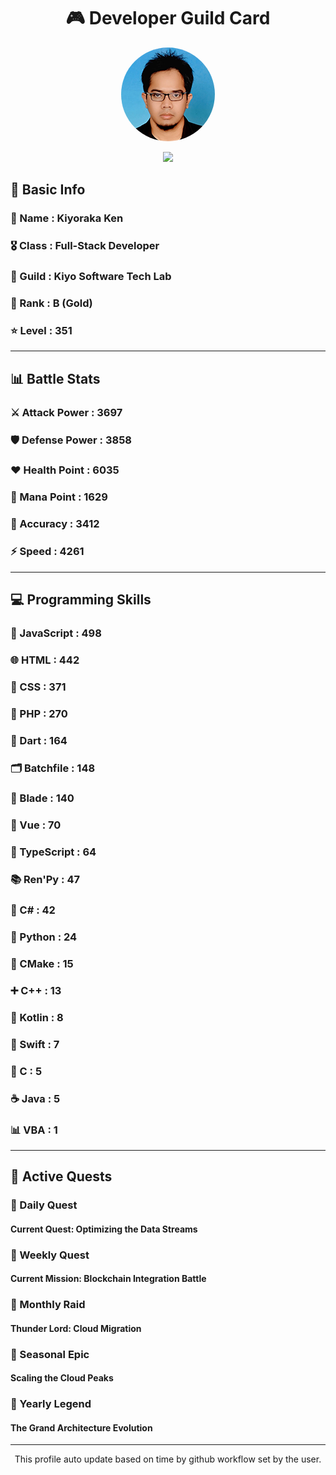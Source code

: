 <div align="center">

# 🎮 Developer Guild Card

<!-- Replace with your profile image -->
<img src="./assets/profile.png" width="150" height="150" style="border-radius: 50%"/>

![](https://komarev.com/ghpvc/?username=Kiyoraka&style=flat)
</div>

##  📌 Basic Info
### 👤 Name : Kiyoraka Ken
### 🎖️ Class : Full-Stack Developer
### 🎪 Guild : Kiyo Software Tech Lab 
### 🥇 Rank : B (Gold)
### ⭐ Level : 351

---
## 📊 Battle Stats

### ⚔️ Attack Power  : 3697 
### 🛡️ Defense Power : 3858 
### ❤️ Health Point  : 6035 
### 🔮 Mana Point    : 1629 
### 🎯 Accuracy      : 3412 
### ⚡ Speed         : 4261

---
## 💻 Programming Skills

### 📜 JavaScript : 498
### 🌐 HTML : 442
### 🎨 CSS : 371
### 🐘 PHP : 270
### 🎯 Dart : 164
### 🗂️ Batchfile : 148
### 🧷 Blade : 140
### 💚 Vue : 70
### 🔷 TypeScript : 64
### 📚 Ren'Py : 47
### 🎯 C# : 42
### 🐍 Python : 24
### 🧱 CMake : 15
### ➕ C++ : 13
### 🔰 Kotlin : 8
### 📱 Swift : 7
### 🎯 C : 5
### ☕ Java : 5
### 📊 VBA : 1

---
## 📜 Active Quests

### 🌅 Daily Quest

#### Current Quest: Optimizing the Data Streams

### 📅 Weekly Quest
#### Current Mission: Blockchain Integration Battle

### 🌙 Monthly Raid
#### Thunder Lord: Cloud Migration

### 🌠 Seasonal Epic
#### Scaling the Cloud Peaks

### 👑 Yearly Legend
#### The Grand Architecture Evolution

---
<div align="center">
  This profile auto update based on time by github workflow set by the user.
</div>